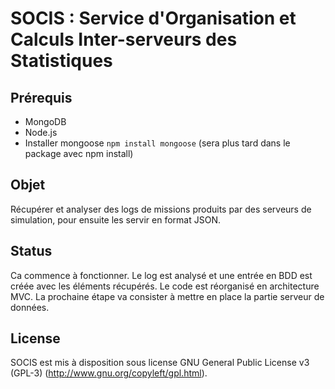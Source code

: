 # SOCIS : Service d'Organisation et Calculs Inter-serveurs des Statistiques

## Prérequis
* MongoDB
* Node.js
* Installer mongoose `npm install mongoose` (sera plus tard dans le package avec npm install)

## Objet
Récupérer et analyser des logs de missions produits par des serveurs de simulation, pour ensuite les servir en format JSON.

## Status
Ca commence à fonctionner.
Le log est analysé et une entrée en BDD est créée avec les éléments récupérés.
Le code est réorganisé en architecture MVC.
La prochaine étape va consister à mettre en place la partie serveur de données.

## License
SOCIS est mis à disposition sous license GNU General Public License v3 (GPL-3) (http://www.gnu.org/copyleft/gpl.html).
